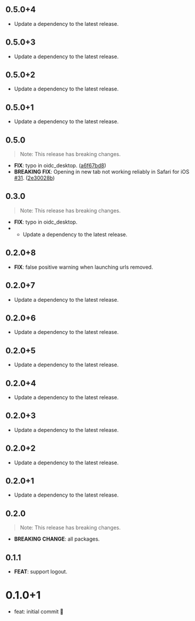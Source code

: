 ## 0.5.0+4

 - Update a dependency to the latest release.

## 0.5.0+3

 - Update a dependency to the latest release.

## 0.5.0+2

 - Update a dependency to the latest release.

## 0.5.0+1

 - Update a dependency to the latest release.

## 0.5.0

> Note: This release has breaking changes.

 - **FIX**: typo in oidc_desktop. ([a6f67bd8](https://github.com/Bdaya-Dev/oidc/commit/a6f67bd8dd514bfa397649624272df550737e23e))
 - **BREAKING** **FIX**: Opening in new tab not working reliably in Safari for iOS [#31](https://github.com/Bdaya-Dev/oidc/issues/31). ([2e30028b](https://github.com/Bdaya-Dev/oidc/commit/2e30028b79f7ed1e7835d4656278b022a9c0ec62))

## 0.3.0

> Note: This release has breaking changes.

 - **FIX**: typo in oidc_desktop.
 - - Update a dependency to the latest release.

## 0.2.0+8

 - **FIX**: false positive warning when launching urls removed.

## 0.2.0+7

 - Update a dependency to the latest release.

## 0.2.0+6

 - Update a dependency to the latest release.

## 0.2.0+5

 - Update a dependency to the latest release.

## 0.2.0+4

 - Update a dependency to the latest release.

## 0.2.0+3

 - Update a dependency to the latest release.

## 0.2.0+2

 - Update a dependency to the latest release.

## 0.2.0+1

 - Update a dependency to the latest release.

## 0.2.0

> Note: This release has breaking changes.

 - **BREAKING** **CHANGE**: all packages.

## 0.1.1

 - **FEAT**: support logout.

# 0.1.0+1

- feat: initial commit 🎉
